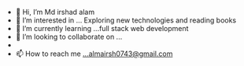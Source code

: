- 👋 Hi, I’m Md irshad alam
- 👀 I’m interested in ... Exploring new technologies and reading books
- 🌱 I’m currently learning ...full stack web development 
- 💞️ I’m looking to collaborate on ...
- 
- 📫 How to reach me ...almairsh0743@gmail.com

<!---
MyHobbies0/MyHobbies0 is a ✨ special ✨ repository because its `README.md` (this file) appears on your GitHub profile.
You can click the Preview link to take a look at your changes.
--->

